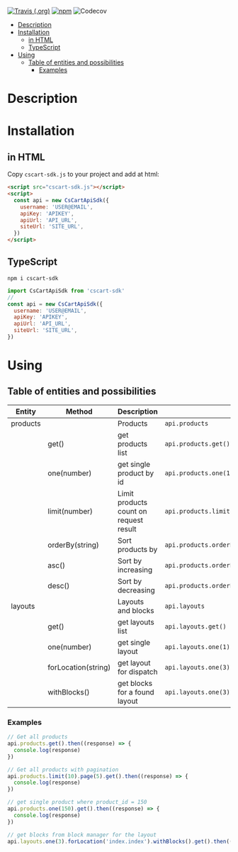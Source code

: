 [![Travis (.org)](https://img.shields.io/travis/LFFATE/cscart-sdk-js.svg?style=flat-square)](https://travis-ci.org/LFFATE/cscart-sdk-js)
[![npm](https://img.shields.io/npm/dm/cscart-sdk.svg?style=flat-square)](https://www.npmjs.com/package/cscart-sdk)
![Codecov](https://img.shields.io/codecov/c/gh/LFFATE/cscart-sdk-js.svg?style=flat-square)

- [Description](#description)
- [Installation](#installation)
  - [in HTML](#in-html)
  - [TypeScript](#typescript)
- [Using](#using)
  - [Table of entities and possibilities](#table-of-entities-and-possibilities)
    - [Examples](#examples)
# Description

# Installation
## in HTML
Copy `cscart-sdk.js` to your project and add at html:
```html
<script src="cscart-sdk.js"></script>
<script>
  const api = new CsCartApiSdk({
    username: 'USER@EMAIL',
    apiKey: 'APIKEY',
    apiUrl: 'API_URL',
    siteUrl: 'SITE_URL',
  })
</script>
```
## TypeScript
`npm i cscart-sdk`

```javascript
import CsCartApiSdk from 'cscart-sdk'
//
const api = new CsCartApiSdk({
  username: 'USER@EMAIL',
  apiKey: 'APIKEY',
  apiUrl: 'API_URL',
  siteUrl: 'SITE_URL',
})
```
# Using
## Table of entities and possibilities

|Entity|Method|Description|Example|
|---|---|---|---|
|products||Products|`api.products`|
||get()|get products list|`api.products.get()`|
||one(number)|get single product by id|`api.products.one(1).get()`|
||limit(number)|Limit products count on request result| `api.products.limit(50).get()`|
||orderBy(string)|Sort products by |`api.products.orderBy('product')`|
||asc()|Sort by increasing|`api.products.orderBy('price').asc()`|
||desc()|Sort by decreasing|`api.products.orderBy('price').desc()`|
|layouts||Layouts and blocks|`api.layouts`|
||get()|get layouts list|`api.layouts.get()`|
||one(number)|get single layout|`api.layouts.one(1).get()`|
||forLocation(string)|get layout for dispatch|`api.layouts.one(3).forLocation('index.index')`|
||withBlocks()|get blocks for a found layout|`api.layouts.one(3).forLocation('index.index').withBlocks()`|

### Examples
```javascript
// Get all products
api.products.get().then((response) => {
  console.log(response)
})

// Get all products with pagination
api.products.limit(10).page(5).get().then((response) => {
  console.log(response)
})

// get single product where product_id = 150
api.products.one(150).get().then((response) => {
  console.log(response)
})

// get blocks from block manager for the layout
api.layouts.one(3).forLocation('index.index').withBlocks().get().then((r) => console.log(r)).catch((error) => console.log(error.response))
```
